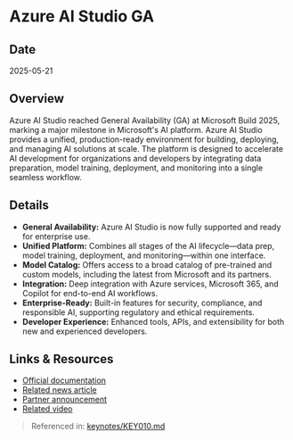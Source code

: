 # Azure AI Studio GA

## Date
2025-05-21

## Overview
Azure AI Studio reached General Availability (GA) at Microsoft Build 2025, marking a major milestone in Microsoft's AI platform. Azure AI Studio provides a unified, production-ready environment for building, deploying, and managing AI solutions at scale. The platform is designed to accelerate AI development for organizations and developers by integrating data preparation, model training, deployment, and monitoring into a single seamless workflow.

## Details
- **General Availability:** Azure AI Studio is now fully supported and ready for enterprise use.
- **Unified Platform:** Combines all stages of the AI lifecycle—data prep, model training, deployment, and monitoring—within one interface.
- **Model Catalog:** Offers access to a broad catalog of pre-trained and custom models, including the latest from Microsoft and its partners.
- **Integration:** Deep integration with Azure services, Microsoft 365, and Copilot for end-to-end AI workflows.
- **Enterprise-Ready:** Built-in features for security, compliance, and responsible AI, supporting regulatory and ethical requirements.
- **Developer Experience:** Enhanced tools, APIs, and extensibility for both new and experienced developers.

## Links & Resources
- [Official documentation](https://learn.microsoft.com/en-us/azure/)
- [Related news article](https://techcommunity.microsoft.com/t5/microsoft-build-blog/bg-p/MicrosoftBuildBlog)
- [Partner announcement](../partners/partner-ecosystem.md)
- [Related video](https://build.microsoft.com/en-US/ondemand/azure-ai-studio-ga)

> Referenced in: [keynotes/KEY010.md](../keynotes/KEY010.md)
